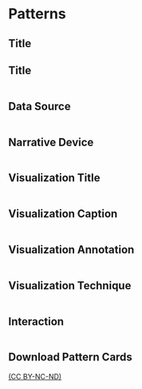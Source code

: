 # Patterns

## Title

<h2 class="secTitleBanner" id="ttl">Title</h2>
<table id="ttl" class="designpatterns">
</table>


## Data Source
<table id="dataSource" class="designpatterns">
</table>


## Narrative Device
<table id="narrativeDevice" class="designpatterns">
</table>


## Visualization Title
<table id="visTitle" class="designpatterns">
</table>


## Visualization Caption
<table id="visCaption" class="designpatterns">
</table>


## Visualization Annotation
<table id="visAnnotation" class="designpatterns">
</table>


## Visualization Technique
<table id="visTech" class="designpatterns">
</table>


## Interaction
<table id="inter" class="designpatterns">
</table>


## Download Pattern Cards

[(CC BY-NC-ND)](https://creativecommons.org/licenses/by-nc-nd/4.0/)

